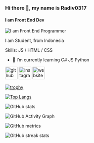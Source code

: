 ### Hi there 👋, my name is Radiv0317
#### I am Front End Dev
![I am Front End Programmer](https://i.pinimg.com/originals/3c/f2/e5/3cf2e50f44227fceed70b89a758d8570.gif)

I am Student, from Indonesia

Skills:  JS / HTML / CSS

- 🌱 I’m currently learning C# JS Python 


[<img src='https://cdn.jsdelivr.net/npm/simple-icons@3.0.1/icons/github.svg' alt='github' height='40'>](https://github.com/Radiv0317)  [<img src='https://cdn.jsdelivr.net/npm/simple-icons@3.0.1/icons/instagram.svg' alt='instagram' height='40'>](https://www.instagram.com/maikelf.apk/)  [<img src='https://cdn.jsdelivr.net/npm/simple-icons@3.0.1/icons/icloud.svg' alt='website' height='40'>](https://maikelfapk.site)  

[![trophy](https://github-profile-trophy.vercel.app/?username=Radiv0317)](https://github.com/ryo-ma/github-profile-trophy)

[![Top Langs](https://github-readme-stats.vercel.app/api/top-langs/?username=Radiv0317)](https://github.com/anuraghazra/github-readme-stats)

![GitHub stats](https://github-readme-stats.vercel.app/api?username=Radiv0317&show_icons=true)  

![GitHub Activity Graph](https://activity-graph.herokuapp.com/graph?username=Radiv0317)  

![GitHub metrics](https://metrics.lecoq.io/Radiv0317)  

![GitHub streak stats](https://github-readme-streak-stats.herokuapp.com/?user=Radiv0317)  


